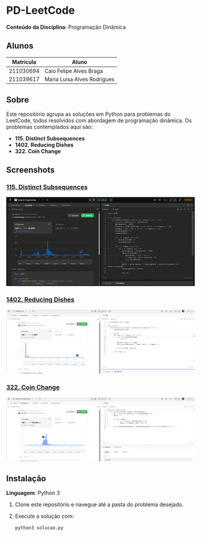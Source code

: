 # **PD-LeetCode**

**Conteúdo da Disciplina**: Programação Dinâmica

## Alunos

| Matrícula  | Aluno                    |
| ---------- | ------------------------ |
| 211030694 | Caio Felipe Alves Braga |
| 211039617 | Maria Luisa Alves Rodrigues|

## Sobre

Este repositório agrupa as soluções em Python para problemas do LeetCode, todos resolvidos com abordagem de programação dinâmica. Os problemas contemplados aqui são:

* **115. Distinct Subsequences**
* **1402. Reducing Dishes**
* **322. Coin Change**

## Screenshots

### [115. Distinct Subsequences](https://leetcode.com/problems/distinct-subsequences/)

![115](img/115.png)


### [1402. Reducing Dishes](https://leetcode.com/problems/reducing-dishes/)

![1402](img/1402.png)


### [322. Coin Change](https://leetcode.com/problems/coin-change/)

![322](img/322.png)


## Instalação

**Linguagem**: Python 3

1. Clone este repositório e navegue até a pasta do problema desejado.

2. Execute a solução com:

   ```bash
   python3 solucao.py
   ```
